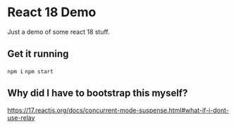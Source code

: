 # React 18 Demo

Just a demo of some react 18 stuff.

## Get it running

`npm i`
`npm start`

## Why did I have to bootstrap this myself?

https://17.reactjs.org/docs/concurrent-mode-suspense.html#what-if-i-dont-use-relay
